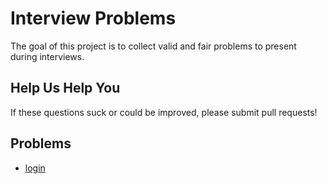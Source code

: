 # Interview Problems

The goal of this project is to collect valid and fair problems to present during interviews.

## Help Us Help You

If these questions suck or could be improved, please submit pull requests!

## Problems

- [login](https://github.com/isocket/interview-questions/tree/master/login)